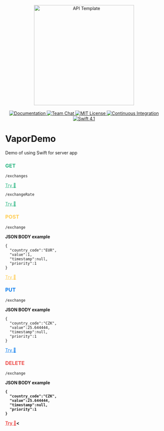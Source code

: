<p align="center">
    <img src="https://user-images.githubusercontent.com/1342803/36623515-7293b4ec-18d3-11e8-85ab-4e2f8fb38fbd.png" width="320" alt="API Template">
    <br>
    <br>
    <a href="http://docs.vapor.codes/3.0/">
        <img src="http://img.shields.io/badge/read_the-docs-2196f3.svg" alt="Documentation">
    </a>
    <a href="https://discord.gg/vapor">
        <img src="https://img.shields.io/discord/431917998102675485.svg" alt="Team Chat">
    </a>
    <a href="LICENSE">
        <img src="http://img.shields.io/badge/license-MIT-brightgreen.svg" alt="MIT License">
    </a>
    <a href="https://circleci.com/gh/vapor/api-template">
        <img src="https://circleci.com/gh/vapor/api-template.svg?style=shield" alt="Continuous Integration">
    </a>
    <a href="https://swift.org">
        <img src="http://img.shields.io/badge/swift-4.1-brightgreen.svg" alt="Swift 4.1">
    </a>
</p>

# VaporDemo
Demo of using Swift for server app

<h3 style="color:rgb(38, 180, 127);">GET</h3>

`/exchanges`

<a href="https://vapordemo.herokuapp.com/exchanges" style="color:rgb(38, 180, 127);">Try 🙌</a>

`/exchangeRate`

<a href="/exchangeRate?countryCode=CZK" style="color:rgb(38, 180, 127);">Try 🙌</a>
<h3 style="color:rgb(255, 203, 79);">POST</h3>

`/exchange`

<b>JSON BODY example</b><br>

```
{
  "country_code":"EUR",
  "value":1,
  "timestamp":null,
  "priority":1
}
```

<a href="https://vapordemo.herokuapp.com/exchanges" style="color:rgb(255, 203, 79);">Try 🙌</a>

<h3 style="color:rgb(9, 123, 237);">PUT</h3>

`/exchange`

<b>JSON BODY example</b><br>

```
{
  "country_code":"CZK",
  "value":25.644444,
  "timestamp":null,
  "priority":1
}
```

<a href="https://vapordemo.herokuapp.com/exchanges" style="color:rgb(9, 123, 237);">Try 🙌</a>

<h3 style="color:rgb(237, 75, 72);">DELETE</h3>

`/exchange`

<b>JSON BODY example

```
{
  "country_code":"CZK",
  "value":25.644444,
  "timestamp":null,
  "priority":1
}
```

<a href="https://vapordemo.herokuapp.com/deleteExchangeRate" style="color:rgb(237, 75, 72);">Try 🙌</a><
